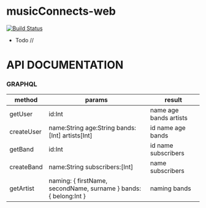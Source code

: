 # musicConnects-web
[![Build Status](https://travis-ci.org/onebytecode/musicConnects-web.svg?branch=master)](https://travis-ci.org/onebytecode/musicConnects-web)
* Todo
//
# API DOCUMENTATION
### GRAPHQL

| method | params | result |
| ------ | ------ | ------ |
| getUser | id:Int  | name age bands artists |
| createUser | name:String age:String bands:[Int] artists[Int] | id name age bands  |
| getBand | id:Int | id name subscribers |
| createBand | name:String subscribers:[Int] | name subscribers |
| getArtist | naming: { firstName, secondName, surname } bands: { belong:Int } | naming bands |

